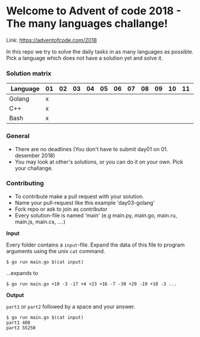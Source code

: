 # Welcome to Advent of code 2018 - The many languages challange!

Link: https://adventofcode.com/2018

In this repo we try to solve the daily tasks in as many languages as possible. Pick a language which does not have a solution yet and solve it.


### Solution matrix

 | Language   | 01 | 02 | 03 | 04 | 05 | 06 | 07 | 08 | 09 | 10 | 11 | 12 | 13 | 14 | 15 | 16 | 17 | 18 | 19 | 20 | 21 | 22 | 23 | 24 | 25 |
 |------------|----|----|----|----|----|----|----|----|----|----|----|----|----|----|----|----|----|----|----|----|----|----|----|----|----|
 | Golang     | x  |    |    |    |    |    |    |    |    |    |    |    |    |    |    |    |    |    |    |    |    |    |    |    |    |
 | C++        | x  |    |    |    |    |    |    |    |    |    |    |    |    |    |    |    |    |    |    |    |    |    |    |    |    |
 | Bash        | x  |    |    |    |    |    |    |    |    |    |    |    |    |    |    |    |    |    |    |    |    |    |    |    |    |

### General
* There are no deadlines (You don't have to submit day01 on 01. desember 2018)
* You may look at other's solutions, or you can do it on your own. Pick your challange.

### Contributing
* To contribute make a pull request with your solution.
* Name your pull-request like this example 'day03-golang'
* Fork repo or ask to join as contributor
* Every solution-file is named 'main' (e.g main.py, main.go, main.ru, main.js, main.cs, ....)

**Input**

Every folder contains a `input`-file. Expand the data of this file to program arguments using the unix `cat` command.
```
$ go run main.go $(cat input)
```
...expands to
```
$ go run main.go +10 -3 -17 +4 +23 +16 -7 -30 +29 -19 +18 -3 ...
```

**Output**

 `part1` or `part2` followed by a space and your answer.
```
$ go run main.go $(cat input)
part1 408
part2 55250
```

